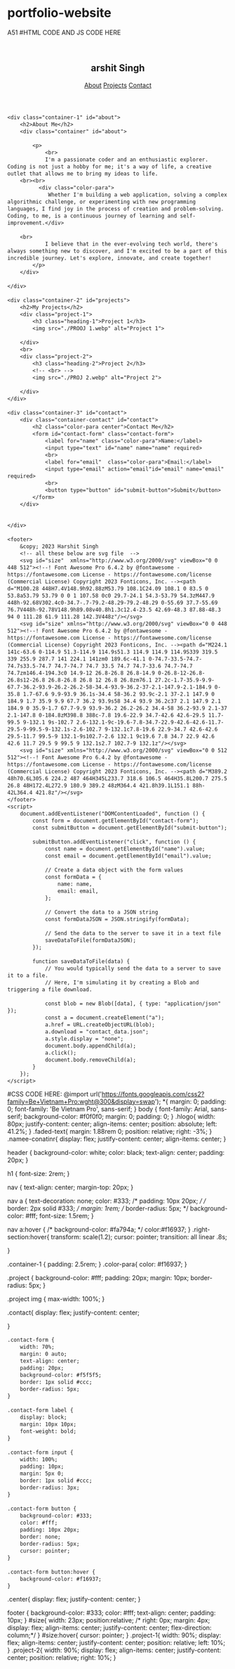 # portfolio-website
A51
#HTML CODE AND JS CODE HERE

<!DOCTYPE html>
<html lang="en">
<head>
    <meta charset="UTF-8">
    <meta name="viewport" content="width=device-width, initial-scale=1.0">
    <title>My Portfolio</title>
    <link rel="stylesheet" href="style.css">
    
</head>
<body>
    <header>
        <nav>
            <div class="namee-conatinr">
        <img  class="hlogo"src="./IMAGES/hlogo-removebg-preview.png" alt="">
        <h1 class="faded-text">arshit Singh</h1>
    </div>
    <div class="right-section">
            <a href="#about">About</a>
            <a href="#projects">Projects</a>
            <a href="#contact">Contact</a> </div>
        </nav>
    </header>

    <div class="container-1" id="about">
        <h2>About Me</h2>
        <div class="container" id="about">
    
            <p>
                <br>
                I'm a passionate coder and an enthusiastic explorer. Coding is not just a hobby for me; it's a way of life, a creative outlet that allows me to bring my ideas to life.
        <br><br>
              <div class="color-para">
                 Whether I'm building a web application, solving a complex algorithmic challenge, or experimenting with new programming languages, I find joy in the process of creation and problem-solving. Coding, to me, is a continuous journey of learning and self-improvement.</div>
        
        <br>
                I believe that in the ever-evolving tech world, there's always something new to discover, and I'm excited to be a part of this incredible journey. Let's explore, innovate, and create together!
            </p>
        </div>
        
    </div>

    <div class="container-2" id="projects">
        <h2>My Projects</h2>
        <div class="project-1">
            <h3 class="heading-1">Project 1</h3>
            <img src="./PROOJ 1.webp" alt="Project 1">
           
        </div>
        <br>
        <div class="project-2">
            <h3 class="heading-2">Project 2</h3>
            <!-- <br> -->
            <img src="./PROJ 2.webp" alt="Project 2">
            
        </div>
    </div>

    <div class="container-3" id="contact">
        <div class="container-contact" id="contact">
            <h2 class="color-para center">Contact Me</h2>
            <form id="contact-form" class="contact-form">
                <label for="name" class="color-para">Name:</label>
                <input type="text" id="name" name="name" required>
                <br>
                <label for="email"  class="color-para">Email:</label>
                <input type="email" action="email"id="email" name="email" required>
                <br>
                <button type="button" id="submit-button">Submit</button>
            </form>
        </div>
        
        
    </div>

    <footer>
        &copy; 2023 Harshit Singh  
        <!-- all these below are svg file  -->
        <svg id="size"  xmlns="http://www.w3.org/2000/svg" viewBox="0 0 448 512"><!--! Font Awesome Pro 6.4.2 by @fontawesome - https://fontawesome.com License - https://fontawesome.com/license (Commercial License) Copyright 2023 Fonticons, Inc. --><path d="M100.28 448H7.4V148.9h92.88zM53.79 108.1C24.09 108.1 0 83.5 0 53.8a53.79 53.79 0 0 1 107.58 0c0 29.7-24.1 54.3-53.79 54.3zM447.9 448h-92.68V302.4c0-34.7-.7-79.2-48.29-79.2-48.29 0-55.69 37.7-55.69 76.7V448h-92.78V148.9h89.08v40.8h1.3c12.4-23.5 42.69-48.3 87.88-48.3 94 0 111.28 61.9 111.28 142.3V448z"/></svg>
        <svg id="size" xmlns="http://www.w3.org/2000/svg" viewBox="0 0 448 512"><!--! Font Awesome Pro 6.4.2 by @fontawesome - https://fontawesome.com License - https://fontawesome.com/license (Commercial License) Copyright 2023 Fonticons, Inc. --><path d="M224.1 141c-63.6 0-114.9 51.3-114.9 114.9s51.3 114.9 114.9 114.9S339 319.5 339 255.9 287.7 141 224.1 141zm0 189.6c-41.1 0-74.7-33.5-74.7-74.7s33.5-74.7 74.7-74.7 74.7 33.5 74.7 74.7-33.6 74.7-74.7 74.7zm146.4-194.3c0 14.9-12 26.8-26.8 26.8-14.9 0-26.8-12-26.8-26.8s12-26.8 26.8-26.8 26.8 12 26.8 26.8zm76.1 27.2c-1.7-35.9-9.9-67.7-36.2-93.9-26.2-26.2-58-34.4-93.9-36.2-37-2.1-147.9-2.1-184.9 0-35.8 1.7-67.6 9.9-93.9 36.1s-34.4 58-36.2 93.9c-2.1 37-2.1 147.9 0 184.9 1.7 35.9 9.9 67.7 36.2 93.9s58 34.4 93.9 36.2c37 2.1 147.9 2.1 184.9 0 35.9-1.7 67.7-9.9 93.9-36.2 26.2-26.2 34.4-58 36.2-93.9 2.1-37 2.1-147.8 0-184.8zM398.8 388c-7.8 19.6-22.9 34.7-42.6 42.6-29.5 11.7-99.5 9-132.1 9s-102.7 2.6-132.1-9c-19.6-7.8-34.7-22.9-42.6-42.6-11.7-29.5-9-99.5-9-132.1s-2.6-102.7 9-132.1c7.8-19.6 22.9-34.7 42.6-42.6 29.5-11.7 99.5-9 132.1-9s102.7-2.6 132.1 9c19.6 7.8 34.7 22.9 42.6 42.6 11.7 29.5 9 99.5 9 132.1s2.7 102.7-9 132.1z"/></svg>
        <svg id="size" xmlns="http://www.w3.org/2000/svg" viewBox="0 0 512 512"><!--! Font Awesome Pro 6.4.2 by @fontawesome - https://fontawesome.com License - https://fontawesome.com/license (Commercial License) Copyright 2023 Fonticons, Inc. --><path d="M389.2 48h70.6L305.6 224.2 487 464H345L233.7 318.6 106.5 464H35.8L200.7 275.5 26.8 48H172.4L272.9 180.9 389.2 48zM364.4 421.8h39.1L151.1 88h-42L364.4 421.8z"/></svg>
    </footer>
    <script>
        document.addEventListener("DOMContentLoaded", function () {
            const form = document.getElementById("contact-form");
            const submitButton = document.getElementById("submit-button");
    
            submitButton.addEventListener("click", function () {
                const name = document.getElementById("name").value;
                const email = document.getElementById("email").value;
    
                // Create a data object with the form values
                const formData = {
                    name: name,
                    email: email,
                };
    
                // Convert the data to a JSON string
                const formDataJSON = JSON.stringify(formData);
    
                // Send the data to the server to save it in a text file
                saveDataToFile(formDataJSON);
            });
    
            function saveDataToFile(data) {
                // You would typically send the data to a server to save it to a file.
                // Here, I'm simulating it by creating a Blob and triggering a file download.
    
                const blob = new Blob([data], { type: "application/json" });
                const a = document.createElement("a");
                a.href = URL.createObjectURL(blob);
                a.download = "contact_data.json";
                a.style.display = "none";
                document.body.appendChild(a);
                a.click();
                document.body.removeChild(a);
            }
        });
    </script>
    
</body>
</html>




#CSS CODE HERE:
@import url('https://fonts.googleapis.com/css2?family=Be+Vietnam+Pro:wght@300&display=swap');
*{
    margin: 0;
    padding: 0;
    font-family: 'Be Vietnam Pro', sans-serif;
}
body {
    font-family: Arial, sans-serif;
    background-color: #f0f0f0;
    margin: 0;
    padding: 0;
}
.hlogo{
    width: 80px;
    justify-content: center;
    align-items: center;
    position: absolute;
left: 41.2%;
}
.faded-text{
    margin: 1.88rem 0;
    position: relative;
    right: -3%;
}
.namee-conatinr{
display: flex;
justify-content: center;
align-items: center;
}

header {
    background-color: white;
    color: black;
    text-align: center;
    padding: 20px;
}

h1 {
    font-size: 2rem;
}

nav {
    text-align: center;
    margin-top: 20px;
}

nav a {
    text-decoration: none;
    color: #333;
    /* padding: 10px 20px; */
    /* border: 2px solid #333; */
    margin: 1rem;
    /* border-radius: 5px; */
    background-color: #fff;
    font-size: 1.5rem;
}

nav a:hover {
    /* background-color:	#fa794a; */
    color:#f16937;
}
.right-section:hover{
    transform: scale(1.2);
    cursor: pointer;
    transition: all  linear .8s;

}

.container-1 {
    padding: 2.5rem;
}
.color-para{
    color: #f16937;
}

.project {
    background-color: #fff;
    padding: 20px;
    margin: 10px;
    border-radius: 5px;
}

.project img {
    max-width: 100%;
}

.contact{
    display: flex;
    justify-content: center;

}

    .contact-form {
        width: 70%;
        margin: 0 auto;
        text-align: center;
        padding: 20px;
        background-color: #f5f5f5;
        border: 1px solid #ccc;
        border-radius: 5px;
    }

    .contact-form label {
        display: block;
        margin: 10px 10px;
        font-weight: bold;
    }

    .contact-form input {
        width: 100%;
        padding: 10px;
        margin: 5px 0;
        border: 1px solid #ccc;
        border-radius: 3px;
    }

    .contact-form button {
        background-color: #333;
        color: #fff;
        padding: 10px 20px;
        border: none;
        border-radius: 5px;
        cursor: pointer;
    }

    .contact-form button:hover {
        background-color: #f16937;
    }
.center{
    display: flex;
    justify-content: center;
}

footer {
    background-color: #333;
    color: #fff;
    text-align: center;
    padding: 10px;
}
#size{
    width: 23px;
    position:relative;
    /* right: 0px;
  margin: 4px;
  display: flex;
  align-items: center;
  justify-content: center;
  flex-direction: column;*/
} 
#size:hover{
    cursor: pointer;
}
.project-1{
    width: 90%;
    display: flex;
    align-items: center;
    justify-content: center;
    position: relative;
    left: 10%;
}
.project-2{
    width: 90%;
    display: flex;
    align-items: center;
    justify-content: center;
    position: relative;
    right: 10%;
}
